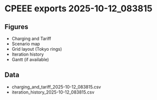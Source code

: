 # CPEEE exports 2025-10-12_083815
## Figures
- Charging and Tariff
- Scenario map
- Grid layout (Tokyo rings)
- Iteration history
- Gantt (if available)
## Data
- charging_and_tariff_2025-10-12_083815.csv
- iteration_history_2025-10-12_083815.csv
